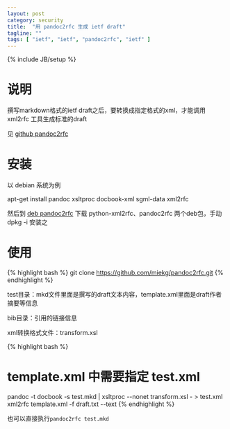 ```yaml
---
layout: post
category: security
title:  "用 pandoc2rfc 生成 ietf draft"
tagline: ""
tags: [ "ietf", "ietf", "pandoc2rfc", "ietf" ] 
---
```

{% include JB/setup %}

# 说明

撰写markdown格式的ietf draft之后，要转换成指定格式的xml，才能调用 xml2rfc 工具生成标准的draft

见 [github pandoc2rfc](https://github.com/miekg/pandoc2rfc)

# 安装

以 debian 系统为例

apt-get install pandoc xsltproc docbook-xml sgml-data xml2rfc

然后到 [deb pandoc2rfc](http://pandoc2rfc.implementers.org/testing/all/) 下载 python-xml2rfc、pandoc2rfc 两个deb包，手动 dpkg -i 安装之

# 使用

{% highlight bash %}
git clone https://github.com/miekg/pandoc2rfc.git
{% endhighlight %}

test目录：mkd文件里面是撰写的draft文本内容，template.xml里面是draft作者摘要等信息

bib目录：引用的链接信息

xml转换格式文件：transform.xsl

{% highlight bash %}
# template.xml 中需要指定 test.xml
pandoc -t docbook -s test.mkd | xsltproc --nonet transform.xsl - > test.xml
xml2rfc template.xml -f draft.txt --text
{% endhighlight %}

也可以直接执行``pandoc2rfc test.mkd``
